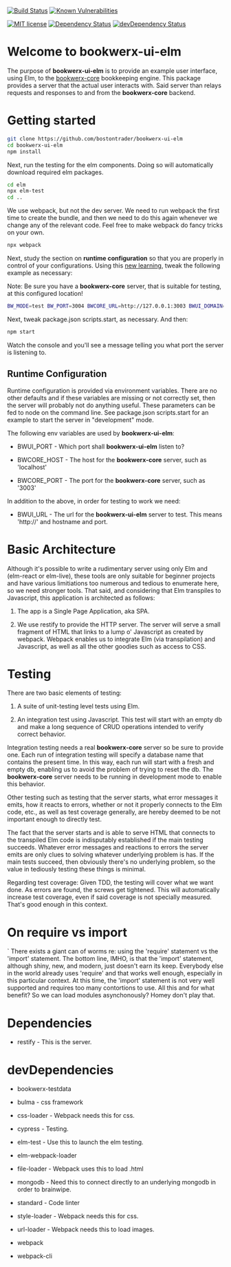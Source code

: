 [![Build Status](https://travis-ci.org/bostontrader/bookwerx-ui-elm.svg?branch=master)](https://travis-ci.org/bostontrader/bookwerx-ui-elm)
[![Known Vulnerabilities](https://snyk.io/test/github/bostontrader/bookwerx-ui-elm/badge.svg)](https://snyk.io/test/github/bostontrader/bookwerx-ui-elm)

[![MIT license](http://img.shields.io/badge/license-MIT-brightgreen.svg)](http://opensource.org/licenses/MIT)
[![Dependency Status](https://david-dm.org/bostontrader/bookwerx-ui-elm.svg)](https://david-dm.org/bostontrader/bookwerx-ui-elm)
[![devDependency Status](https://david-dm.org/bostontrader/bookwerx-ui-elm/dev-status.svg)](https://david-dm.org/bostontrader/bookwerx-ui-elm#info=devDependencies)

# Welcome to bookwerx-ui-elm

The purpose of **bookwerx-ui-elm** is to provide an example user interface, using Elm, to the [bookwerx-core](https://github.com/bostontrader/bookwerx-core) bookkeeping engine.  This package provides a server that the actual user interacts with.  Said server than relays requests and responses to and from the **bookwerx-core** backend.

# Getting started

```bash
git clone https://github.com/bostontrader/bookwerx-ui-elm
cd bookwerx-ui-elm
npm install
```

Next, run the testing for the elm components.  Doing so will automatically download required elm packages.

```bash
cd elm
npx elm-test
cd ..
```

We use webpack, but not the dev server.  We need to run webpack the first time to create the bundle, and then we need to do this again whenever we change any of the relevant code.  Feel free to make webpack do fancy tricks on your own.

```bash
npx webpack
```

Next, study the section on **runtime configuration** so that you are properly in control of your configurations.  Using this [new learning](https://www.youtube.com/watch?v=9D5_V72jMtM&t=1323), tweak the following example as necessary:

Note: Be sure you have a **bookwerx-core** server, that is suitable for testing, at this configured location!

```bash
BW_MODE=test BW_PORT=3004 BWCORE_URL=http://127.0.0.1:3003 BWUI_DOMAIN=localhost node integrationTest.js
```


Next, tweak package.json scripts.start, as necessary.  And then:

```bash
npm start
```

Watch the console and you'll see a message telling you what port the server is listening to.


## Runtime Configuration

Runtime configuration is provided via environment variables. There are no other defaults and if these variables are missing or not correctly set, then the server will probably not do anything useful.  These parameters can be fed to node on the command line.  See package.json scripts.start for an example to start the server in "development" mode.


The following env variables are used by **bookwerx-ui-elm**:

* BWUI_PORT - Which port shall **bookwerx-ui-elm** listen to?

* BWCORE_HOST - The host for the **bookwerx-core** server, such as 'localhost'

* BWCORE_PORT - The port for the **bookwerx-core** server, such as '3003'


In addition to the above, in order for testing to work we need:

* BWUI_URL - The url for the **bookwerx-ui-elm** server to test.  This means 'http://' and hostname and port.

# Basic Architecture

Although it's possible to write a rudimentary server using only Elm and (elm-react or elm-live), these tools are only suitable for beginner projects and have various limitiations too numerous and tedious to enumerate here, so we need stronger tools.  That said, and considering that Elm transpiles to Javascript, this application is architected as follows:

1. The app is a Single Page Application,  aka SPA.

2. We use restify to provide the HTTP server.  The server will serve a small fragment of HTML that links to a lump o' Javascript as created by webpack.  Webpack enables us to integrate Elm (via transpilation) and Javascript, as well as all the other goodies such as access to CSS.

# Testing

There are two basic elements of testing:

1. A suite of unit-testing level tests using Elm.

2. An integration test using Javascript.  This test will start with an empty db and make a long sequence of CRUD operations intended to verify correct behavior.

Integration testing needs a real **bookwerx-core** server so be sure to provide one.  Each run of integration testing will specify a database name that contains the present time.  In this way, each run will start with a fresh and empty db, enabling us to avoid the problem of trying to reset the db.  The **bookwerx-core** server needs to be running in development mode to enable this behavior.

Other testing such as testing that the server starts, what error messages it emits, how it reacts to errors, whether or not it properly connects to the Elm code, etc.,  as well as test coverage generally, are hereby deemed to be not important enough to directly test.

The fact that the server starts and is able to serve HTML that connects to the transpiled Elm code is indisputably established if the main testing succeeds.  Whatever error messages and reactions to errors the server emits are only clues to solving whatever underlying problem is has.  If the main tests succeed, then obviously there's no underlying problem, so the value in tediously testing these things is minimal.

Regarding test coverage: Given TDD, the testing will cover what we want done.  As errors are found, the screws get tightened.  This will automatically increase test coverage, even if said coverage is not specially measured.  That's good enough in this context.




# On require vs import
`
There exists a giant can of worms re: using the 'require' statement vs the 'import' statement.  The bottom line, IMHO, is that the 'import' statement, although shiny, new, and modern, just doesn't earn its keep.  Everybody else in the world already uses 'require' and that works well enough, especially in this particular context. At this time, the 'import' statement is not very well supported and requires too many contortions to use.  All this and for what benefit?  So we can load modules asynchonously? Homey don't play that.

# Dependencies

* restify - This is the server.

# devDependencies

* bookwerx-testdata

* bulma - css framework

* css-loader - Webpack needs this for css.

* cypress - Testing.

* elm-test - Use this to launch the elm testing.

* elm-webpack-loader

* file-loader - Webpack uses this to load .html

* mongodb - Need this to connect directly to an underlying mongodb in order to brainwipe.

* standard - Code linter

* style-loader - Webpack needs this for css.

* url-loader - Webpack needs this to load images.

* webpack

* webpack-cli
